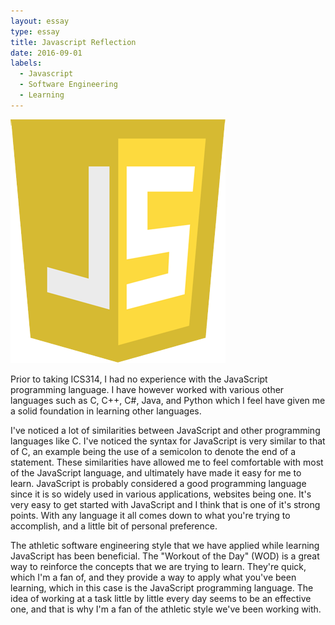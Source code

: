 ```yaml
---
layout: essay
type: essay
title: Javascript Reflection
date: 2016-09-01
labels:
  - Javascript
  - Software Engineering
  - Learning
---
```


<img class="ui medium top round floated image" src="../images/javascript.png">

Prior to taking ICS314, I had no experience with the JavaScript programming language. I have however worked with various other languages such as C, C++, C#, Java, and Python which I feel have given me a solid foundation in learning other languages.

I've noticed a lot of similarities between JavaScript and other programming languages like C. I've noticed the syntax for JavaScript is very similar to that of C, an example being the use of a semicolon to denote the end of a statement. These similarities have allowed me to feel comfortable with most of the JavaScript language, and ultimately have made it easy for me to learn. JavaScript is probably considered a good programming language since it is so widely used in various applications, websites being one. It's very easy to get started with JavaScript and I think that is one of it's strong points. With any language it all comes down to what you're trying to accomplish, and a little bit of personal preference.

The athletic software engineering style that we have applied while learning JavaScript has been beneficial. The "Workout of the Day" (WOD) is a great way to reinforce the concepts that we are trying to learn. They're quick, which I'm a fan of, and they provide a way to apply what you've been learning, which in this case is the JavaScript programming language. The idea of working at a task little by little every day seems to be an effective one, and that is why I'm a fan of the athletic style we've been working with.
